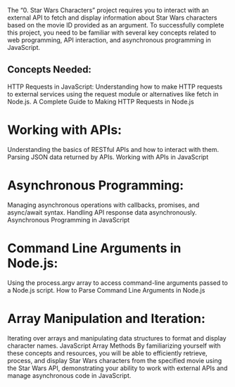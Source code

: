 The “0. Star Wars Characters” project requires you to interact with an external API to fetch and display information about Star Wars characters based on the movie ID provided as an argument. To successfully complete this project, you need to be familiar with several key concepts related to web programming, API interaction, and asynchronous programming in JavaScript.

## Concepts Needed:
HTTP Requests in JavaScript:
Understanding how to make HTTP requests to external services using the request module or alternatives like fetch in Node.js.
A Complete Guide to Making HTTP Requests in Node.js

# Working with APIs:
Understanding the basics of RESTful APIs and how to interact with them.
Parsing JSON data returned by APIs.
Working with APIs in JavaScript

# Asynchronous Programming:
Managing asynchronous operations with callbacks, promises, and async/await syntax.
Handling API response data asynchronously.
Asynchronous Programming in JavaScript

# Command Line Arguments in Node.js:
Using the process.argv array to access command-line arguments passed to a Node.js script.
How to Parse Command Line Arguments in Node.js

# Array Manipulation and Iteration:
Iterating over arrays and manipulating data structures to format and display character names.
JavaScript Array Methods
By familiarizing yourself with these concepts and resources, you will be able to efficiently retrieve, process, and display Star Wars characters from the specified movie using the Star Wars API, demonstrating your ability to work with external APIs and manage asynchronous code in JavaScript.


